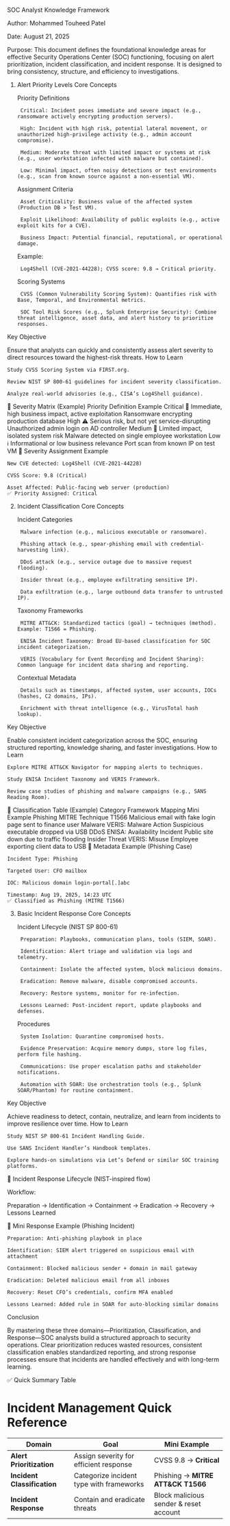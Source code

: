 SOC Analyst Knowledge Framework

Author: Mohammed Touheed Patel

Date: August 21, 2025

Purpose: This document defines the foundational knowledge areas for effective Security Operations Center (SOC) functioning, focusing on alert prioritization, incident classification, and incident response. It is designed to bring consistency, structure, and efficiency to investigations.

1. Alert Priority Levels
Core Concepts

    Priority Definitions

        Critical: Incident poses immediate and severe impact (e.g., ransomware actively encrypting production servers).

        High: Incident with high risk, potential lateral movement, or unauthorized high-privilege activity (e.g., admin account compromise).

        Medium: Moderate threat with limited impact or systems at risk (e.g., user workstation infected with malware but contained).

        Low: Minimal impact, often noisy detections or test environments (e.g., scan from known source against a non-essential VM).

    Assignment Criteria

        Asset Criticality: Business value of the affected system (Production DB > Test VM).

        Exploit Likelihood: Availability of public exploits (e.g., active exploit kits for a CVE).

        Business Impact: Potential financial, reputational, or operational damage.

    Example:

        Log4Shell (CVE-2021-44228); CVSS score: 9.8 → Critical priority.

    Scoring Systems

        CVSS (Common Vulnerability Scoring System): Quantifies risk with Base, Temporal, and Environmental metrics.

        SOC Tool Risk Scores (e.g., Splunk Enterprise Security): Combine threat intelligence, asset data, and alert history to prioritize responses.

Key Objective

Ensure that analysts can quickly and consistently assess alert severity to direct resources toward the highest-risk threats.
How to Learn

    Study CVSS Scoring System via FIRST.org.

    Review NIST SP 800-61 guidelines for incident severity classification.

    Analyze real-world advisories (e.g., CISA’s Log4Shell guidance).

🔹 Severity Matrix (Example)
Priority	Definition	Example
Critical 🚨	Immediate, high business impact, active exploitation	Ransomware encrypting production database
High ⚠️	Serious risk, but not yet service-disrupting	Unauthorized admin login on AD controller
Medium 🔧	Limited impact, isolated system risk	Malware detected on single employee workstation
Low ℹ️	Informational or low business relevance	Port scan from known IP on test VM
🔹 Severity Assignment Example

    New CVE detected: Log4Shell (CVE-2021-44228)

    CVSS Score: 9.8 (Critical)

    Asset Affected: Public-facing web server (production)
    ✅ Priority Assigned: Critical


2. Incident Classification
Core Concepts

    Incident Categories

        Malware infection (e.g., malicious executable or ransomware).

        Phishing attack (e.g., spear-phishing email with credential-harvesting link).

        DDoS attack (e.g., service outage due to massive request flooding).

        Insider threat (e.g., employee exfiltrating sensitive IP).

        Data exfiltration (e.g., large outbound data transfer to untrusted IP).

    Taxonomy Frameworks

        MITRE ATT&CK: Standardized tactics (goal) → techniques (method). Example: T1566 = Phishing.

        ENISA Incident Taxonomy: Broad EU-based classification for SOC incident categorization.

        VERIS (Vocabulary for Event Recording and Incident Sharing): Common language for incident data sharing and reporting.

    Contextual Metadata

        Details such as timestamps, affected system, user accounts, IOCs (hashes, C2 domains, IPs).

        Enrichment with threat intelligence (e.g., VirusTotal hash lookup).

Key Objective

Enable consistent incident categorization across the SOC, ensuring structured reporting, knowledge sharing, and faster investigations.
How to Learn

    Explore MITRE ATT&CK Navigator for mapping alerts to techniques.

    Study ENISA Incident Taxonomy and VERIS Framework.

    Review case studies of phishing and malware campaigns (e.g., SANS Reading Room).

🔹 Classification Table (Example)
Category	Framework Mapping	Mini Example
Phishing	MITRE Technique T1566	Malicious email with fake login page sent to finance user
Malware	VERIS: Malware Action	Suspicious executable dropped via USB
DDoS	ENISA: Availability Incident	Public site down due to traffic flooding
Insider Threat	VERIS: Misuse	Employee exporting client data to USB
🔹 Metadata Example (Phishing Case)

    Incident Type: Phishing

    Targeted User: CFO mailbox

    IOC: Malicious domain login-portal[.]abc

    Timestamp: Aug 19, 2025, 14:23 UTC
    ✅ Classified as Phishing (MITRE T1566)

3. Basic Incident Response
Core Concepts

    Incident Lifecycle (NIST SP 800-61)

        Preparation: Playbooks, communication plans, tools (SIEM, SOAR).

        Identification: Alert triage and validation via logs and telemetry.

        Containment: Isolate the affected system, block malicious domains.

        Eradication: Remove malware, disable compromised accounts.

        Recovery: Restore systems, monitor for re-infection.

        Lessons Learned: Post-incident report, update playbooks and defenses.

    Procedures

        System Isolation: Quarantine compromised hosts.

        Evidence Preservation: Acquire memory dumps, store log files, perform file hashing.

        Communications: Use proper escalation paths and stakeholder notifications.

        Automation with SOAR: Use orchestration tools (e.g., Splunk SOAR/Phantom) for routine containment.

Key Objective

Achieve readiness to detect, contain, neutralize, and learn from incidents to improve resilience over time.
How to Learn

    Study NIST SP 800-61 Incident Handling Guide.

    Use SANS Incident Handler’s Handbook templates.

    Explore hands-on simulations via Let’s Defend or similar SOC training platforms.

🔹 Incident Response Lifecycle (NIST-inspired flow)

Workflow: 

Preparation → Identification → Containment → Eradication → Recovery → Lessons Learned

🔹 Mini Response Example (Phishing Incident)

    Preparation: Anti-phishing playbook in place

    Identification: SIEM alert triggered on suspicious email with attachment

    Containment: Blocked malicious sender + domain in mail gateway

    Eradication: Deleted malicious email from all inboxes

    Recovery: Reset CFO’s credentials, confirm MFA enabled

    Lessons Learned: Added rule in SOAR for auto-blocking similar domains

Conclusion

By mastering these three domains—Prioritization, Classification, and Response—SOC analysts build a structured approach to security operations. Clear prioritization reduces wasted resources, consistent classification enables standardized reporting, and strong response processes ensure that incidents are handled effectively and with long-term learning.



✅ Quick Summary Table
# Incident Management Quick Reference

| **Domain**                | **Goal**                                       | **Mini Example**                          |
|----------------------------|-----------------------------------------------|-------------------------------------------|
| **Alert Prioritization**   | Assign severity for efficient response        | CVSS 9.8 → **Critical**                   |
| **Incident Classification**| Categorize incident type with frameworks      | Phishing → **MITRE ATT&CK T1566**         |
| **Incident Response**      | Contain and eradicate threats                 | Block malicious sender & reset account    |

